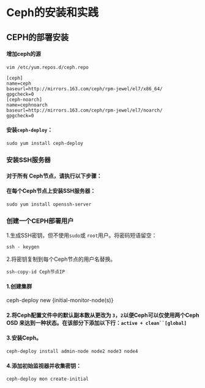 # Ceph的安装和实践

## CEPH的部署安装

####  增加ceph的源 

```
vim /etc/yum.repos.d/ceph.repo

[ceph]
name=ceph
baseurl=http://mirrors.163.com/ceph/rpm-jewel/el7/x86_64/
gpgcheck=0
[ceph-noarch]
name=cephnoarch
baseurl=http://mirrors.163.com/ceph/rpm-jewel/el7/noarch/
gpgcheck=0
```

####  安装`ceph-deploy`： 

```
sudo yum install ceph-deploy
```

### 安装SSH服务器

#### 对于**所有** Ceph节点，请执行以下步骤：

#### 在每个Ceph节点上安装SSH服务器：

```
sudo yum install openssh-server
```

### 创建一个CEPH部署用户

1.生成SSH密钥，但不使用`sudo`或 `root`用户。将密码短语留空：

```
ssh - keygen
```

2.将密钥复制到每个Ceph节点的用户名替换。 

```
ssh-copy-id Ceph节点IP
```



#### 1.创建集群

ceph-deploy new {initial-monitor-node(s)}

####  2.将Ceph配置文件中的默认副本数从更改为 `3`，`2`以便Ceph可以仅使用两个Ceph OSD 来达到一种状态。在该部分下添加以下行：`active + clean``[global]`

#### 3.安装Ceph。

```
ceph-deploy install admin-node node2 node3 node4
```

#### 4.添加初始监视器并收集密钥： 

```
ceph-deploy mon create-initial
```